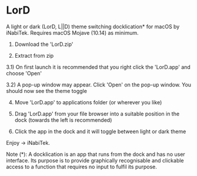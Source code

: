 # LorD
A light or dark (LorD, L||D) theme switching docklication* for macOS by iNabiTek.
Requires macOS Mojave (10.14) as minimum.

1) Download the 'LorD.zip'

2) Extract from zip

3.1) On first launch it is recommended that you right click the 'LorD.app' and choose 'Open' 

3.2) A pop-up window may appear. Click 'Open' on the pop-up window. You should now see the theme toggle

4) Move 'LorD.app' to applications folder (or wherever you like)

5) Drag 'LorD.app' from your file browser into a suitable position in the dock (towards the left is recommended)

6) Click the app in the dock and it will toggle between light or dark theme

Enjoy -> iNabiTek.

Note (*): A docklication is an app that runs from the dock and has no user interface. Its purpose is to provide graphically recognisable and clickable access to a function that requires no input to fulfil its purpose.
